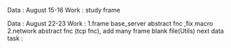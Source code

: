 Data : August 15-16 
Work : study frame 

Data : August 22-23
Work : 
1.frame base_server abstract fnc ,fix macro 
2.network abstract fnc (tcp fnc), add many frame blank file(Utils)
next data task : 
